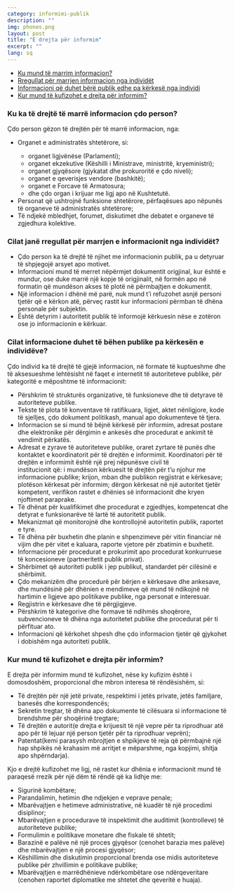 ```yaml
---
category: informimi-publik
description: ""
img: phones.png
layout: post
title: "E drejta për informim"
excerpt: ""
lang: sq
---
```

<div class="col-lg-3">
<ul class="nav nav-tabs custom-nav-tabs" role="tablist">
  <li role="presentation" class="active"><a href="#home" aria-controls="home" role="tab" data-toggle="tab">Ku mund të marrim informacion?</a></li>
  <li role="presentation"><a href="#profile" aria-controls="profile" role="tab" data-toggle="tab">Rregullat për marrjen informacion nga individët</a></li>
  <li role="presentation"><a href="#messages" aria-controls="messages" role="tab" data-toggle="tab">Informacioni që duhet bërë publik edhe pa kërkesë nga individi</a></li>
  <li role="presentation"><a href="#settings" aria-controls="settings" role="tab" data-toggle="tab">Kur mund të kufizohet e drejta për informim?</a></li>
</ul>
</div>

<div class="tab-content col-lg-9">

  <div role="tabpanel" class="tab-pane fade in active" id="home">
    <h3>Ku ka të drejtë të marrë informacion çdo person?</h3>
    Çdo person gëzon të drejtën për të marrë informacion, nga:
    <ul>
      <li>Organet e administratës shtetërore, si:</li>
      <ul>
      <li>organet ligjvënëse (Parlamenti);</li>
      <li>organet ekzekutive (Këshilli i Ministrave, ministritë, kryeministri);</li>
      <li>organet gjyqësore (gjykatat dhe prokuroritë e çdo niveli);</li>
      <li>organet e qeverisjes vendore (bashkitë);</li>
      <li>organet e Forcave të Armatosura;</li>
      <li>dhe çdo organ i krijuar me ligj apo në Kushtetutë.</li>
      </ul>
      <li>Personat që ushtrojnë funksione shtetërore, përfaqësues apo nëpunës të organeve të administratës shtetërore;</li>
      <li>Të ndjekë mbledhjet, forumet, diskutimet dhe debatet e organeve të zgjedhura kolektive.</li>
    </ul>  
  </div>

  <div role="tabpanel" class="tab-pane fade" id="profile">
    <h3>Cilat janë rregullat për marrjen e informacionit nga individët?</h3>
    <ul>
      <li>Çdo person ka të drejtë të njihet me informacionin publik, pa u detyruar të shpjegojë arsyet apo motivet.</li>
      <li>Informacioni mund të merret nëpërmjet dokumentit origjinal, kur është e mundur, ose duke marrë një kopje të origjinalit, në formën apo në formatin që mundëson akses të plotë në  përmbajtjen e dokumentit.</li>
      <li>Një informacion i dhënë më parë, nuk mund t’i refuzohet asnjë personi tjetër që e kërkon atë, përveç rastit kur informacioni përmban të dhëna personale për subjektin.</li>
      <li>Është detyrim i autoritetit publik të informojë kërkuesin nëse e zotëron ose jo informacionin e kërkuar.</li>
    </ul>  
  </div>

  <div role="tabpanel" class="tab-pane fade" id="messages">
    <h3>Cilat informacione duhet të bëhen publike pa kërkesën e individëve?</h3>
    Çdo  individ ka të drejtë të gjejë informacion, në formate të kuptueshme dhe të aksesueshme lehtësisht në faqet e internetit të autoriteteve publike, për kategoritë e mëposhtme të informacionit:
    <ul>
      <li>Përshkrim të strukturës organizative, të funksioneve dhe të detyrave të autoriteteve publike.</li>
      <li>Tekste të plota të konventave të ratifikuara, ligjet, aktet nënligjore, kode të sjelljes, çdo dokument politikash, manual apo dokumenteve të tjera.</li>
      <li>Informacion se si mund të bëjnë kërkesë për informim, adresat postare dhe elektronike për dërgimin e ankesës dhe procedurat e ankimit të vendimit përkatës.</li>
      <li>Adresat e zyrave të autoriteteve publike, oraret zyrtare të punës dhe kontaktet e koordinatorit për të drejtën e informimit. Koordinatori për të drejtën e informimit është një prej nëpunësve civil të</li> institucionit që: i mundëson kërkuesit të drejtën për t’u njohur me informacione publike; krijon, mban dhe publikon regjistrat e kërkesave; plotëson kërkesat për informim; dërgon kërkesat në një autoritet tjetër kompetent, verifikon rastet e dhënies së informacionit dhe kryen njoftimet paraprake.
      <li>Të dhënat për kualifikimet dhe procedurat e zgjedhjes, kompetencat dhe detyrat e funksionarëve të lartë të autoritetit publik.</li>
      <li>Mekanizmat që monitorojnë dhe kontrollojnë autoritetin publik, raportet e tyre.</li>
      <li>Të dhëna për buxhetin dhe planin e shpenzimeve për vitin financiar në vijim dhe për vitet e kaluara, raporte vjetore për zbatimin e buxhetit.</li>
      <li>Informacione për procedurat e prokurimit apo procedurat konkurruese të koncesioneve (partneritetit publik privat).</li>
      <li>Shërbimet që autoriteti publik i jep publikut, standardet për cilësinë e shërbimit.</li>
      <li>Çdo mekanizëm dhe procedurë për bërjen e kërkesave dhe ankesave, dhe mundësinë  për dhënien e mendimeve që mund të ndikojnë në hartimin e ligjeve apo politikave publike, nga personat e interesuar.</li>
      <li>Regjistrin e kërkesave dhe të përgjigjeve.</li>
      <li>Përshkrim të kategorive dhe formave të ndihmës shoqërore, subvencioneve të dhëna nga autoritetet publike dhe procedurat për ti përfituar ato.</li>
      <li>Informacioni që kërkohet shpesh dhe çdo informacion tjetër që gjykohet i dobishëm nga autoriteti publik.</li>
    </ul>  
  </div>

  <div role="tabpanel" class="tab-pane fade" id="settings">
    <h3>Kur mund të kufizohet e drejta për informim?</h3>
    E drejta për informim mund të kufizohet, nëse ky kufizim është i domosdoshëm, proporcional dhe mbron interesa të rëndësishëm, si:
    <ul>
      <li>Të drejtën për një jetë private, respektimi i jetës private, jetës familjare, banesës dhe korrespondencës;</li>
      <li>Sekretin tregtar, të dhëna apo dokumente të cilësuara si informacione të brendshme për shoqërinë tregtare;</li>
      <li>Të drejtën e autorit(e drejta e krijuesit të një vepre për ta riprodhuar atë apo për të lejuar një person tjetër për ta riprodhuar veprën);</li>
      <li>Patentat(kemi parasysh mbrojtjen e shpikjeve të reja që përmbajnë një hap shpikës në krahasim më arritjet e mëparshme, nga kopjimi, shitja apo shpërndarja).</li>
      </ul>
      Kjo e drejtë kufizohet me ligj, në rastet kur dhënia e informacionit mund të paraqesë rrezik për një dëm të rëndë që ka lidhje me:
      <ul>
      <li>Sigurinë kombëtare;</li>
      <li>Parandalimin, hetimin dhe ndjekjen e veprave penale;</li>
      <li>Mbarëvajtjen e hetimeve administrative, në kuadër të një procedimi disiplinor;</li>
      <li>Mbarëvajtjen e procedurave të inspektimit dhe auditimit (kontrolleve) të autoriteteve publike;</li>
      <li>Formulimin e politikave monetare dhe fiskale të shtetit;</li>
      <li>Barazinë e palëve në një proces gjyqësor (cenohet barazia mes palëve) dhe mbarëvajtjen e një procesi gjyqësor;</li>
      <li>Këshillimin dhe diskutimin proporcional brenda ose midis autoriteteve publike për zhvillimin e politikave publike;</li>
      <li>Mbarëvajtjen e marrëdhënieve ndërkombëtare ose ndërqeveritare (cenohen raportet diplomatike me shtetet dhe qeveritë e huaja).</li>
    </ul>  
  </div>

</div>
